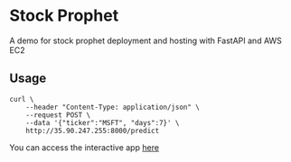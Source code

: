 # Stock Prophet

A demo for stock prophet deployment and hosting with FastAPI and AWS EC2

## Usage
```
curl \
    --header "Content-Type: application/json" \
    --request POST \
    --data '{"ticker":"MSFT", "days":7}' \
    http://35.90.247.255:8000/predict
```

You can access the interactive app [here](http://35.90.247.255:8000/docs#/default/get_prediction_predict_post)
